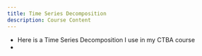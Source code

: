 ```yaml
---
title: Time Series Decomposition
description: Course Content
---
```

- Here is a Time Series Decomposition I use in my CTBA course
-

